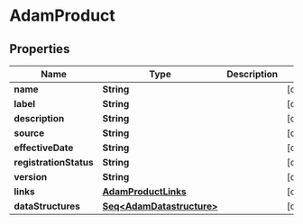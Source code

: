 

# AdamProduct


## Properties

Name | Type | Description | Notes
------------ | ------------- | ------------- | -------------
**name** | **String** |  |  [optional]
**label** | **String** |  |  [optional]
**description** | **String** |  |  [optional]
**source** | **String** |  |  [optional]
**effectiveDate** | **String** |  |  [optional]
**registrationStatus** | **String** |  |  [optional]
**version** | **String** |  |  [optional]
**links** | [**AdamProductLinks**](AdamProductLinks.md) |  |  [optional]
**dataStructures** | [**Seq&lt;AdamDatastructure&gt;**](AdamDatastructure.md) |  |  [optional]



